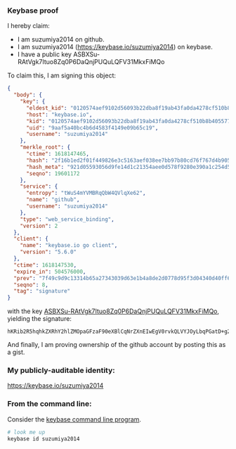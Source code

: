 ### Keybase proof

I hereby claim:

  * I am suzumiya2014 on github.
  * I am suzumiya2014 (https://keybase.io/suzumiya2014) on keybase.
  * I have a public key ASBXSu-RAtVgk7Ituo8Zq0P6DaQnjPUQuLQFV31MkxFiMQo

To claim this, I am signing this object:

```json
{
  "body": {
    "key": {
      "eldest_kid": "0120574aef9102d56093b22dba8f19ab43fa0da4278cf510b8b405577d4c931162310a",
      "host": "keybase.io",
      "kid": "0120574aef9102d56093b22dba8f19ab43fa0da4278cf510b8b405577d4c931162310a",
      "uid": "9aaf5a40bc4b6d4583f4149e09b65c19",
      "username": "suzumiya2014"
    },
    "merkle_root": {
      "ctime": 1618147465,
      "hash": "2f16b1ed2f01f449826e3c5163aef038ee7bb97b80cd76f767d4b9050de08e3229f1318993a7ce2bf705c36b1e2829da94715f1e4819c8f8df5a1a88cba2063f",
      "hash_meta": "921d05593056d9fe14d1c21354aee0d578f9280e390a1c254d5db7df2ff1e3a5",
      "seqno": 19601172
    },
    "service": {
      "entropy": "tWuS4mYVMBRqQbW4QVlqXe62",
      "name": "github",
      "username": "suzumiya2014"
    },
    "type": "web_service_binding",
    "version": 2
  },
  "client": {
    "name": "keybase.io go client",
    "version": "5.6.0"
  },
  "ctime": 1618147530,
  "expire_in": 504576000,
  "prev": "7f49c9d9c13314b65a27343039d63e1b4a8de2d0778d95f3d04340d40ff65a9f",
  "seqno": 8,
  "tag": "signature"
}
```

with the key [ASBXSu-RAtVgk7Ituo8Zq0P6DaQnjPUQuLQFV31MkxFiMQo](https://keybase.io/suzumiya2014), yielding the signature:

```
hKRib2R5hqhkZXRhY2hlZMOpaGFzaF90eXBlCqNrZXnEIwEgV0rvkQLVYJOyLbqPGatD+g2kJ4z1ELi0BVd9TJMRYjEKp3BheWxvYWTESpcCCMQgf0nJ2cEzFLZaJzQwOdY+G0qN4tB3jZXz0ENA1A/2Wp/EICJTAEi7qYmUW0ZL01HTI51oYyLeut7bdGCgk2RzKfxsAgHCo3NpZ8RA2C3yqvFIipUKbGvB+nkQlH7paYC209uZqGcZ3t2DSEwwVZFx/ohGFzU2SCE3LnoBWrkDS2x5XSQri4aw5bKhC6hzaWdfdHlwZSCkaGFzaIKkdHlwZQildmFsdWXEIApnI+nj84iV70DokVu769zz5wQP/XLEOIiRO9yBRWY1o3RhZ80CAqd2ZXJzaW9uAQ==

```

And finally, I am proving ownership of the github account by posting this as a gist.

### My publicly-auditable identity:

https://keybase.io/suzumiya2014

### From the command line:

Consider the [keybase command line program](https://keybase.io/download).

```bash
# look me up
keybase id suzumiya2014
```
